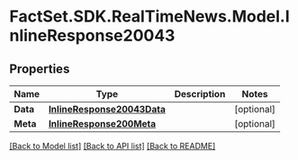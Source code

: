 # FactSet.SDK.RealTimeNews.Model.InlineResponse20043

## Properties

Name | Type | Description | Notes
------------ | ------------- | ------------- | -------------
**Data** | [**InlineResponse20043Data**](InlineResponse20043Data.md) |  | [optional] 
**Meta** | [**InlineResponse200Meta**](InlineResponse200Meta.md) |  | [optional] 

[[Back to Model list]](../README.md#documentation-for-models) [[Back to API list]](../README.md#documentation-for-api-endpoints) [[Back to README]](../README.md)

